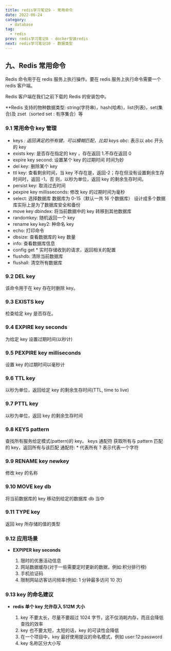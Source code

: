 ```yaml
---
title: redis学习笔记9 - 常用命令
date: 2022-06-24
category:
  - database
tag:
  - redis
prev: redis学习笔记8 - docker安装redis
next: redis学习笔记10 - 数据类型
---
```


## 九、Redis 常用命令

Redis 命令用于在 redis 服务上执行操作。要在 redis 服务上执行命令需要一个 redis 客户端。

Redis 客户端在我们之前下载的 Redis 的安装包中。

\*\*Redis 支持的物种数据类型: string(字符串)，hash(哈希)，list(列表)，set(集合)及 zset（sorted set : 有序集合）等

### 9.1 常用命令 key 管理

- keys _: 返回满足的所有键，可以模糊匹配，比如 keys abc_: 表示以 abc 开头的 key
- exists key: 是否存在指定的 key ，存在返回 1.不存在返回 0
- expire key second: 设置某个 key 的过期时间 时间为妙
- del key: 删除某个 key
- ttl key: 查看剩余时间，当 key 不存在是，返回-2；存在但没有设置剩余生存时间时，返回 -1，否 则，以秒为单位，返回 key 的剩余生存时间。
- persist key: 取消过去时间
- pexpire key millisseconds: 修改 key 的过期时间为毫秒
- select: 选择数据库 数据库为 0-15（默认一共 16 个数据库） 设计成多个数据库实际上是为了数据库安全和备份
- move key dbindex: 将当前数据中的 key 转移到其他数据库
- randomkey: 随机返回一个 key
- rename key key2: 种命名 key
- echo: 打印命令
- dbsize: 查看数据库的 key 数量
- info: 查看数据库信息
- config get \* 实时存储收到的请求，返回相关的配置
- flushdb: 清除当前数据库
- flushall: 清空所有数据库

### 9.2 DEL key

该命令用于在 key 存在时删除 key。

### 9.3 EXISTS key

检查给定 key 是否存在。

### 9.4 EXPIRE key seconds

为给定 key 设置过期时间(以秒计)

### 9.5 PEXPIRE key milliseconds

设置 key 的过期时间以毫秒计

### 9.6 TTL key

以秒为单位，返回给定 key 的剩余生存时间(TTL, time to live)

### 9.7 PTTL key

以秒为单位，返回 key 的剩余生存时间

### 9.8 KEYS pattern

查找所有服务给定模式(pattern)的 key。
keys 通配符 获取所有与 pattern 匹配的 key，返回所有与该匹配
通配符: \* 代表所有 ? 表示代表一个字符

### 9.9 RENAME key newkey

修改 key 的名称

### 9.10 MOVE key db

将当前数据库的 key 移动到给定的数据库 db 当中

### 9.11 TYPE key

返回 key 所存储的值的类型

### 9.12 应用场景

- **EXPIPER key seconds**

  1. 限时的优惠活动信息
  2. 网站数据缓存(对于一些需要定时更新的数据，例如:积分排行榜)
  3. 手机验证码
  4. 限制网站访客访问频率(例如: 1 分钟最多访问 10 次)

### 9.13 key 的命名建议

- **redis 单个 key 允许存入 512M 大小**

  1. key 不要太长，尽量不要超过 1024 字节，这不仅消耗内存，而且会降低查找的效率
  2. key 也不要太短，太短的话，key 的可读性会降低
  3. 在一个项目中，key 最好使用提议的命名模式，例如 user:12:password
  4. key 名称区分大小写
